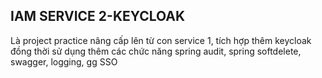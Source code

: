 IAM SERVICE 2-KEYCLOAK 
---
Là project practice nâng cấp lên từ con service 1, tích hợp thêm keycloak 
đồng thời sử dụng thêm các chức năng spring audit, spring softdelete, swagger, logging, gg SSO 
